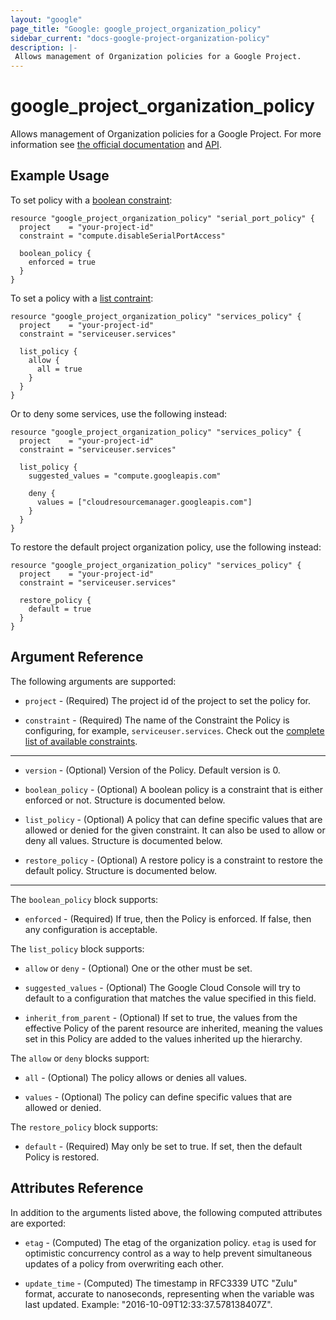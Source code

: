 ```yaml
---
layout: "google"
page_title: "Google: google_project_organization_policy"
sidebar_current: "docs-google-project-organization-policy"
description: |-
 Allows management of Organization policies for a Google Project.
---
```


# google\_project\_organization\_policy

Allows management of Organization policies for a Google Project. For more information see
[the official
documentation](https://cloud.google.com/resource-manager/docs/organization-policy/overview) and
[API](https://cloud.google.com/resource-manager/reference/rest/v1/projects/setOrgPolicy).

## Example Usage

To set policy with a [boolean constraint](https://cloud.google.com/resource-manager/docs/organization-policy/quickstart-boolean-constraints):

```hcl
resource "google_project_organization_policy" "serial_port_policy" {
  project    = "your-project-id"
  constraint = "compute.disableSerialPortAccess"

  boolean_policy {
    enforced = true
  }
}
```


To set a policy with a [list contraint](https://cloud.google.com/resource-manager/docs/organization-policy/quickstart-list-constraints):

```hcl
resource "google_project_organization_policy" "services_policy" {
  project    = "your-project-id"
  constraint = "serviceuser.services"

  list_policy {
    allow {
      all = true
    }
  }
}
```


Or to deny some services, use the following instead:

```hcl
resource "google_project_organization_policy" "services_policy" {
  project    = "your-project-id"
  constraint = "serviceuser.services"

  list_policy {
    suggested_values = "compute.googleapis.com"

    deny {
      values = ["cloudresourcemanager.googleapis.com"]
    }
  }
}
```

To restore the default project organization policy, use the following instead:

```hcl
resource "google_project_organization_policy" "services_policy" {
  project    = "your-project-id"
  constraint = "serviceuser.services"

  restore_policy {
    default = true
  }
}
```

## Argument Reference

The following arguments are supported:

* `project` - (Required) The project id of the project to set the policy for.

* `constraint` - (Required) The name of the Constraint the Policy is configuring, for example, `serviceuser.services`. Check out the [complete list of available constraints](https://cloud.google.com/resource-manager/docs/organization-policy/understanding-constraints#available_constraints).

- - -

* `version` - (Optional) Version of the Policy. Default version is 0.

* `boolean_policy` - (Optional) A boolean policy is a constraint that is either enforced or not. Structure is documented below.

* `list_policy` - (Optional) A policy that can define specific values that are allowed or denied for the given constraint. It can also be used to allow or deny all values. Structure is documented below.

* `restore_policy` - (Optional) A restore policy is a constraint to restore the default policy. Structure is documented below. 

- - -

The `boolean_policy` block supports:

* `enforced` - (Required) If true, then the Policy is enforced. If false, then any configuration is acceptable.

The `list_policy` block supports:

* `allow` or `deny` - (Optional) One or the other must be set.

* `suggested_values` - (Optional) The Google Cloud Console will try to default to a configuration that matches the value specified in this field.

* `inherit_from_parent` - (Optional) If set to true, the values from the effective Policy of the parent resource
are inherited, meaning the values set in this Policy are added to the values inherited up the hierarchy.

The `allow` or `deny` blocks support:

* `all` - (Optional) The policy allows or denies all values.

* `values` - (Optional) The policy can define specific values that are allowed or denied.

The `restore_policy` block supports:

* `default` - (Required) May only be set to true. If set, then the default Policy is restored.

## Attributes Reference

In addition to the arguments listed above, the following computed attributes are
exported:

* `etag` - (Computed) The etag of the organization policy. `etag` is used for optimistic concurrency control as a way to help prevent simultaneous updates of a policy from overwriting each other.

* `update_time` - (Computed) The timestamp in RFC3339 UTC "Zulu" format, accurate to nanoseconds, representing when the variable was last updated. Example: "2016-10-09T12:33:37.578138407Z".

